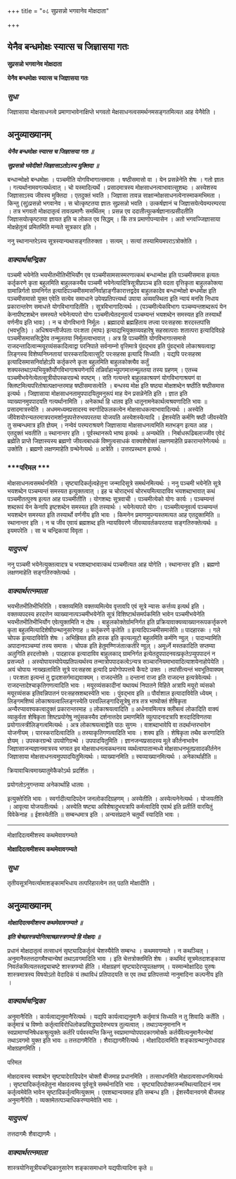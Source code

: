 +++
title = "०८ सुप्रसन्नो भगवानेव मोक्षदाता"

+++


## येनैव बन्धमोक्षः स्यात्स च जिज्ञासया गतः

**सुप्रसन्नो भगवानेव मोक्षदाता**

**येनैव बन्धमोक्षः स्यात्स च जिज्ञासया गतः**

### ***सुधा***

जिज्ञासाया मोक्षसाधनत्वे प्रमाणाभावेनाक्षिप्ते भगवतो मेक्षसाधनत्वसमर्थनमसङ्गतमित्यत आह येनैवेति ।

## **अनुव्याख्यानम्**

***येनैव बन्धमोक्षः स्यात्स च जिज्ञासया गतः ॥***

***सुप्रसन्नो भवेदीशो जिज्ञासाऽतोऽस्य मुक्तिदा ॥***

बन्धान्मोक्षो बन्धमोक्षः । पञ्चमीति योगविभागात्समासः । षष्ठीसमासो वा । येन प्रसन्नेनेति शेषः । गतो ज्ञातः । गत्यर्थानामवगत्यर्थत्वात् । चो यस्मादित्यर्थे । प्रसादमात्रस्य मोक्षसाधनत्वाभावात्सुशब्दः । अस्येशस्य जिज्ञासाऽस्य जीवस्य मुक्तिदा । एतदुक्तं भवति । जिज्ञासा तावन्न साक्षान्मोक्षसाधनत्वेनास्माकमभिमता । किन्तु (सु)प्रसन्नो भगवानेव । स चोत्कृष्टतया ज्ञातः सुप्रसन्नो भवति । उत्कर्षज्ञानं च जिज्ञासयेत्येवम्परम्परया । तत्र भगवतो मोक्षदातृत्वं तावत्प्रमाणैः समर्थितम् । प्रसन्न एव ददातीत्युत्कर्षज्ञानात्प्रसीदतीति जिज्ञासयोत्कृष्टतया ज्ञायत इति च लोकत एव सिद्धम् । किं तत्र प्रमाणोपन्यासेन । अतो भगवज्जिज्ञासाया मोक्षहेतुत्वं प्रमितमिति मन्यते सूत्रकार इति ।

ननु स्थानान्तरेऽस्य सूत्रस्यान्यथासङ्गतिरुक्ता । सत्यम् । सत्यां तस्यामियमपराऽत्रोक्तेति ।

### ***वाक्यार्थचन्द्रिका***

पञ्चमी भयेनेति भयभीतभीतिभीभिर्योग एव पञ्चमीसामसास्मरणात्कथं बन्धान्मोक्ष इति पञ्चमीसमास इत्यतः कर्तृकरणे कृता बहुलमिति बाहुलकस्यैव पञ्चमी भयेनेत्यादित्रिसूत्रीप्रपञ्च इति वदता वृत्तिकृता बाहुलकोक्त्या ग्रामान्निर्गतो ग्रामनिर्गत इत्यादिपञ्चमीसमासनिर्वाहाङ्गीकारात्तद्वदेव बाहुलकादेव बन्धान्मोक्षो बन्धमोक्ष इति पञ्चमीसमासो युक्त एवेति सत्येव समाधाने उपेयप्रतिपत्त्यर्था उपाया अव्यवस्थिता इति न्यायं मनसि निधाय प्रकारान्तरेण समाधत्ते योगविभागादितीति । सूत्रविभागादित्यर्थः । (पञ्चमीत्येकविभागः पञ्चम्यन्तशब्दरूपं येन केनापीष्टशब्देन समस्यते भयेनेत्यपरो योगः पञ्चमीत्येतदनुवर्त्य पञ्चम्यन्तं भयशब्देन समस्यत इति तस्यार्थो वर्णनीय इति भावः) । न च योगविभागो निर्मूलः । ब्रह्मादयो ब्रह्महिताय तप्त्वा परःसहस्राः शरदस्तपांसि (भवभूतिः) । अधिश्रयन्तीर्जपताः परःशता (माघः) इत्याद्यभियुक्तव्यवहारेषु सहस्रात्पराः शतात्परा इत्यादिविग्रहे पञ्चमीसमाससिद्धेरेव तन्मूलतया निर्मूलत्वाभावात् । अत्र हि पञ्चमीति योगविभागात्समासे राजदन्तादित्वान्मयूरव्यंसकादित्वाद्वा परनिपाते सर्वनाम्नो वृत्तिमात्रे पुंवद्भाव इति पुंवद्भावे लोकाश्रयत्वाद्वा लिङ्गस्य विशेष्यनिघ्नतायां पारस्करादित्वात्सुटि परःसहस्रा इत्यादि सिध्यति । यद्यपि परःसहस्रा इत्यादिसमासनिर्वाहोऽपि कर्तृकरणे कृता बहुलमिति बाहुलकोक्त्यैव कर्तुं शक्यस्तथाऽप्यभियुक्तैर्योगविभागाश्रयणेनापि तन्निर्वाहाभ्युपगमात्तन्मूलतया तस्य ग्रहणम् । एतच्च पञ्चमीभयेनेत्येतत्सूत्रीयोपस्करग्रन्थे स्पष्टम् । सति गत्यन्तरे बाहुलकाश्रयणं योगविभागाश्रयणं वा क्लिष्टमित्यपरितोषात्पक्षान्तरमाह षष्ठीसमासत्वेति । बन्धस्य मोक्ष इति षष्ठ्या मोक्षशब्देन षष्ठीति षष्ठीसमास इत्यर्थः । जिज्ञासाया मोक्षसाधनतामुपपादयितुमनुरूपं माह येन प्रसन्नेनेति इति । ज्ञात इति व्याख्यानमुपपादयति गत्यर्थानामिति । अनेकार्था हि धातव इति धातूनामनेकार्थत्वश्रवणादिति भावः ॥ प्रसादमात्रस्येति । अधममध्यमप्रसादस्य स्वर्गादिफलकत्वेन मोक्षसाधकत्वाभावादित्यर्थः । अस्येति जीवेशयोरन्यतरमात्रपरामर्शानुपपत्तेरुभयपरतया योजयति अस्येशस्येत्यादि । ईशस्येति कर्मणि षष्ठी जीवस्येति तु सम्बन्धमात्र इति ज्ञेयम् । नन्वेवं परम्पराश्रयणे जिज्ञासाया मोक्षसाधनत्वमिति मतभङ्ग इत्यत आह । एतदुक्तं भवतीति ॥ स्थानान्तर इति । पूर्वस्थानरूपे भाष्य इत्यर्थः ॥ अन्यथेति । निर्बाधरूढिबलाज्जीव एवेदं ब्रह्मेति प्राप्ते जिज्ञास्यस्य ब्रह्मणो जीवत्वबाधकं विष्णुत्वसाधकं वाक्यशेषोक्तं लक्षणमाहेति प्रकारान्तरेणेत्यर्थः ॥ उक्तेति । ब्रह्मणो लक्षणमाहेति ग्रन्थेनेत्यर्थः ॥ अत्रेति । उत्तरप्रस्थान इत्यर्थः ।

### ***परिमल ***

मोक्षसाधनत्वसमर्थनमिति । सृष्ट्यादिकर्तृत्वहेतुना जन्मादिसूत्रे समर्थनमित्यर्थः । ननु पञ्चमी भयेनेति सूत्रे भयशब्देन पञ्चम्यन्तं समस्यत इत्युक्तत्वात् । इह च चोराद्भयं चोरभयमित्यादाविव भयशब्दाभावात् कथं पञ्चमीतत्पुरुष इत्यत आह पञ्चमीतीति । योगशब्दः सूत्रवाची । पञ्चमीत्येको योगः कार्यः । पञ्चम्यन्तं शब्दरूपं येन केनापि इष्टशब्देन समस्यत इति तस्यार्थः । भयेनेत्यपरो योगः । पञ्चमीत्यनुवर्त्य पञ्चम्यन्तं भयशब्देन समस्यत इति तस्यार्थो वर्णनीय इति भावः । किमनेन प्रमाणमुपन्यस्तमत्यत आह एतदुक्तमिति ॥ स्थानान्तर इति । न च जीव एवायं ब्रह्मशब्द इति न्यायविवरणे जीवव्यावर्तकपरतया सङ्गतिरुक्तेत्यर्थः ॥ इयमपरेति । सा च चन्द्रिकायां विवृता ।

### ***यादुपत्यं***

ननु पञ्चमी भयेनेत्युक्तत्वादत्र च भयशब्दाभावात्कथं पञ्चमीत्यत आह योगेति । स्थानान्तर इति । ब्रह्मणो लक्षणमाहेति सङ्गतिरुक्तेत्यर्थः ।

### ***वाक्यार्थरत्नमाला***

भयभीतभीतिभीभिरिति । वक्तव्यमिति वक्तव्यमित्येव वृत्तावपि एवं सूत्रे न्यासः कर्त्तव्य इत्यर्थ इति । वक्तव्यपदस्य हरदत्तेन व्याख्यानात्पञ्चमीभयेनेति सूत्रं विशिष्टार्थसमर्पकमिति भावेन पञ्चमीभयेनेति भयभीतभीतिभीभिर्योग एवेत्युक्तमिति न दोषः । बाहुलकोक्तेर्ग्रामनिर्गत इति प्रक्रियावाक्यव्याख्यानरूपकर्त्तृकरणे कृता बहुलमित्यादिशेषीग्रन्थानुसारेणाह ॥ कर्तृकरणे कृतेति ॥ इत्यादिपञ्चमीसमासेति ॥ पादहारकः । गले चोपक इत्यादाविवेति शेषः । अभिह्रियत इति हारक इति कृत्यल्युटो बहुलमिति कर्मणि ण्वुल् । पादाभ्यामिति अपादानपञ्चम्यां तस्य समासः । चोपक इति हेतुमण्णिजंतात्कर्तरि ण्वुल् । अमूर्ध्ने मस्तकादिति सप्तम्या अलुगिति हरदत्तोक्तेः । पादहारक इत्यादाविव बाहुलकाद् ग्रामनिर्गत इत्येतदुपपादनवत्प्रकृतेऽप्युपपादनं न प्रसज्यते । अस्योपायस्योपेयप्रतिपत्यर्थस्य तन्मात्रोपपादकत्वेऽन्यत्र सञ्चारनियमाभावादित्याशयेनाहोपेयेति । अयं चोपायः नाख्खलाविति सूत्रे परःसहस्रा इत्यादि प्रयोगोपपत्तये कैयटे उक्तः । तपांसीत्यन्तं भवभूतिवाक्यम् । परःशता इत्यन्तं तु द्वादशसर्गमाद्यवाक्यम् । राजदन्तेति ॥ दन्तानां राजा इति राजदन्त इत्यत्रेवेत्यर्थः । राजदन्तादेश्चाकृतिगणत्वादिति भावः । मयूरव्यंसकादीनां यथायथं निपातने विहिते अत्रापि मयूरो व्यंसको मयूरव्यंसक इतिवन्निपातनं परःसहस्रशब्दस्येति भावः । पुंवद्भाव इति ॥ पौर्वाशाल इत्यादाविवेति ध्येयम् । लिङ्गमशिष्यं लोकाश्रयत्वाल्लिङ्गस्येति परवल्लिङ्गादिसूत्रेषु तत्र तत्र भाष्योक्तं शेषिकृता अन्यैरप्यावश्यकत्वादुक्तं प्रकारान्तरमाह ॥ लोकाश्रयत्वादिति ॥ अर्धनावमित्यत्र क्लीबत्वं लोकादिति वाक्यं व्याकुर्वता शेषिकृता शिष्टप्रयोगेषु नपुंसकस्यैव दर्शनात्तदेव प्रमाणमिति व्युत्पादनादत्रापि शरदादिविणतया प्रयोगात्स्त्रीलिङ्गत्वमित्यर्थः । अत्र लोकाश्रयत्वाद्वेति पाठः सुगमः । वाशब्दाभावेपि वा तदर्थान्तरभावेन योजनीयम् । पारस्करादित्वादिति ॥ तस्याकृतिगणत्वादिति भावः । शक्य इति । शेषिकृता तथैव करणादिति ज्ञेयम् । उपस्करग्रन्थे उपयोगिग्रन्थे । उपपादयितुमिति । ज्ञानजन्यप्रसादस्य मूले कीर्तनाभावेन जिज्ञासाजन्यज्ञानमात्रस्य भगवत इव मोक्षसाधनत्वकथनस्य व्यर्थत्वापातान्मध्ये मोक्षसाधनभूतप्रसादकीर्तनेन जिज्ञासाया मोक्षसाधनत्वमुपपादयितुमित्यर्थः । व्याख्यानमिति ॥ स्वव्याख्यानमित्यर्थः । अनेकार्थाहीति ॥

क्रियावाचित्वमाख्यातुमेकैकोऽर्थः प्रदर्शितः ।

प्रयोगतोऽनुगन्तव्या अनेकार्थाहि धातवः ।

इत्युक्तेरिति भावः । स्वर्गादीत्यादिपदेन जनलोकादिग्रहणम् । अस्येतीति । अस्येत्यनेनेत्यर्थः । योजयतीति । आवृत्या योजयतीत्यर्थः । अस्येति षष्ट्या अविशेषादुभयत्रापि कर्मत्वादिवि एवार्थ इति प्रतीतिं वारयितुं विवेकेनाह ॥ ईशस्येतीति ॥ सम्बन्धमात्र इति । अन्यसंप्रदाने चतुर्थी स्यादिति भावः ।

------------------------------------------------------------------------

मोक्षादिदत्वमीशस्य कथमेवावगम्यते

**मोक्षादिदत्वमीशस्य कथमेवावगम्यते**

### ***सुधा***

तृतीयसूत्रनिवर्त्यामाशङ्कामभिधाय तत्परिहारत्वेन तत् पठति मोक्षादीति ।

## **अनुव्याख्यानम्**

***मोक्षादिदत्वमीशस्य कथमेवावगम्यते ॥***

***इति चेच्छास्त्रयोनित्वाच्छास्त्रगम्यो हि मोक्षदः ॥***

प्रधानं मोक्षदातृत्वं तत्साधनं सृष्ट्यादिकर्तृत्वं चेशस्यैवेति सम्बन्धः । कथमवगम्यते । न कथञ्चित् । अनुमानैस्तत्तदागमैश्चान्येषां तथाऽवगमादिति भावः । इति चेत्तत्रोक्तमिति शेषः । कथमिदं सूत्रमेतदाशङ्काया निवर्तकमित्यतस्तद्व्याचष्टे शास्त्रगम्यो हीति । मोक्षग्रहणं सृष्ट्यादेरप्युपलक्षणम् । यस्मान्मोक्षादिदः पुरुषः शास्त्रमात्रस्य विषयोऽतो वेदादिकं यं तथाविधं प्रतिपादयति स एव तथा प्रतिपत्तव्यो नानुमादिना कल्पनीय इति ।

### ***वाक्यार्थचन्द्रिका***

अनुमानैरिति । कार्यत्वाद्यनुमानैरित्यर्थः । यद्यपि कार्यत्वाद्यनुमानैः कर्तृमात्रं सिध्यति न तु शिवादिः कर्तेति । कर्तृमात्रं च विष्णोः कर्तृत्वाविरोधिलोकप्रसिद्ध्यादेरुभयत्र तुल्यत्वात् । तथाऽप्यनुमानानि न स्वप्रामाण्यनिषेधकश्रुत्युक्तेः कर्तरि पर्यवस्यन्ति किन्तु स्वप्रामाण्योपपादकागमोक्तेः कर्तर्येवेत्यनुमानैरन्येषां तथाऽवगमो युक्त इति भावः ॥ तत्तदागमैरिति । शैवाद्यागमैरित्यर्थः । मोक्षादिदत्वमिति शङ्काग्रन्थानुरोधादाह मोक्षग्रहणमिति ।

परिमल

मोक्षदत्वस्य स्वशब्देन सृष्ट्यादेरादिपदेन चोक्तौ बीजमाह प्रधानमिति । तत्साधनमिति मोक्षदत्वसाधनमित्यर्थः । सृष्ट्यादिकर्तृत्वहेतुना मोक्षदत्वस्य पूर्वसूत्रे समर्थनादिति भावः । सृष्ट्यादिपदोक्तजन्मस्थित्यादिदानं नाम कर्तृत्वमेवेति भावेन सृष्टादिकर्तृत्वमित्युक्तम् । एवशब्दान्वयमाह इति सम्बन्ध इति । ईशस्यैवानवगमे बीजमाह अनुमानैरिति । व्यक्तमेतत्पञ्चाधिकरण्यामेवेति भावः ।

### ***यादुपत्यं***

तत्तदागमैः शैवाद्यागमैः ।

### ***वाक्यार्थरत्नमाला***

शास्त्रयोनिसूत्रीयचन्द्रिकानुसारेण शङ्कासमाधाने यद्यपीत्यादिना कृते ॥

